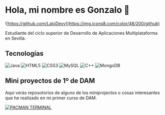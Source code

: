 # Hola, mi nombre es Gonzalo 👋
![https://github.com/LaloDevv](https://img.icons8.com/color/48/200/github)

Estudiante del ciclo superior de Desarrollo de Aplicaciones Multiplataforma en Sevilla.

## <b>Tecnologías</b>

<p align="left"> 
   <img title="Java" alt="Java" src="https://img.icons8.com/color/48/000000/java-coffee-cup-logo.png"/ >
   <img title="HTML5" alt="HTML5" src="https://img.icons8.com/color/48/000000/html-5.png"/>
   <img title="CSS3" alt="CSS3" src="https://img.icons8.com/color/48/000000/css3.png"/>
   <img title="MySQL" alt="MySQL" src="https://img.icons8.com/fluent/50/000000/mysql-logo.png"/> 
   <img title="C++" alt="C++" src="https://img.icons8.com/color/48/000000/c-plus-plus-logo.png"/> 
   <img title="MongoDB" alt="MongoDB" src="https://img.icons8.com/color/48/000000/mongo-db.png"/>   
</p>

## <b>Mini proyectos de 1º de DAM</b>

Aquí verás reposotorios de alguno de los miniprojectos o cosas interesantes que he realizado en mi primer curso de DAM.

[![PACMAN TERMINAL](https://img.shields.io/github/stars/LaloDevv/pacman-terminal?label=tareas%20dam%20daw%20e-learning&style=social)]([https://github.com/DiscoDurodeRoer/tareas-dam-daw-e-learning](https://github.com/LaloDevv/PACMAN-TERMINAL))


<!--
**LaloDevv/LaloDevv** is a ✨ _special_ ✨ repository because its `README.md` (this file) appears on your GitHub profile.

Here are some ideas to get you started:

- 🔭 I’m currently working on ...
- 🌱 I’m currently learning ...
- 👯 I’m looking to collaborate on ...
- 🤔 I’m looking for help with ...
- 💬 Ask me about ...
- 📫 How to reach me: ...
- 😄 Pronouns: ...
- ⚡ Fun fact: ...
-->
